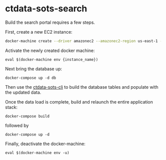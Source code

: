 # ctdata-sots-search

Build the search portal requires a few steps.

First, create a new EC2 instance:

```bash
docker-machine create --driver amazonec2 --amazonec2-region us-east-1 --amazonec2-zone a --amazonec2-instance-type t2.medium --amazonec2-root-size 32 --amazonec2-security-group launch-wizard-1 {{ instance_name }}
```

Activate the newly created docker machine:

`eval $(docker-machine env {instance_name})`

Next bring the database up:

`docker-compose up -d db`

Then use the [ctdata-sots-cli](https://github.com/CT-Data-Collaborative/ctdata-sots-cli) to build the database tables and populate with the updated data.

Once the data load is complete, build and relaunch the entire application stack:

`docker-compose build`

followed by

`docker-compose up -d`

Finally, deactivate the docker-machine:

`eval $(docker-machine env -u)`